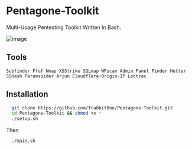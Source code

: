 # Pentagone-Toolkit

Multi-Usage Pentesting Toolkit Written In Bash.

![image](https://github.com/user-attachments/assets/cc51b040-efa1-41f3-994c-29bcf5545bad)

## Tools
``
Subfinder
Ffuf
Nmap
XSStrike
SQLmap
WPscan
Admin Panel Finder
Hetter
SSHash
Paramspider
Arjun
Cloudflare-Origin-IP
Loctrac
``

## Installation



```bash
  git clone https://github.com/Trabbit0ne/Pentagone-Toolkit.git
  cd Pentagone-Toolkit && chmod +x *
  ./setup.sh
```
Then
```
  ./main.sh
```
    

